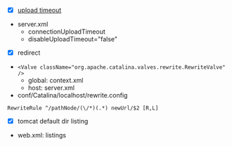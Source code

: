 - [x] [upload timeout](https://tomcat.apache.org/tomcat-8.5-doc/config/http.html)
- server.xml
  - connectionUploadTimeout
  - disableUploadTimeout="false"

- [x] redirect

- ```<Valve className="org.apache.catalina.valves.rewrite.RewriteValve" />```
  - global: context.xml
  - host: server.xml
- conf/Catalina/localhost/rewrite.config
```
RewriteRule ^/pathNode/(\/*)(.*) newUrl/$2 [R,L]
```

- [x] tomcat default dir listing
- web.xml: listings


